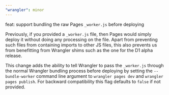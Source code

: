 ```yaml
---
"wrangler": minor
---
```


feat: support bundling the raw Pages `_worker.js` before deploying

Previously, if you provided a `_worker.js` file, then Pages would simply deploy
it without doing any processing on the file. Apart from preventing such files from
containing imports to other JS files, this also prevents us from benefitting from
Wrangler shims such as the one for the D1 alpha release.

This change adds the ability to tell Wrangler to pass the `_worker.js` through the
normal Wrangler bundling process before deploying by setting the `--bundle-worker`
command line argument to `wrangler pages dev` and `wrangler pages publish`. For
backward compatibility this flag defaults to `false` if not provided.
